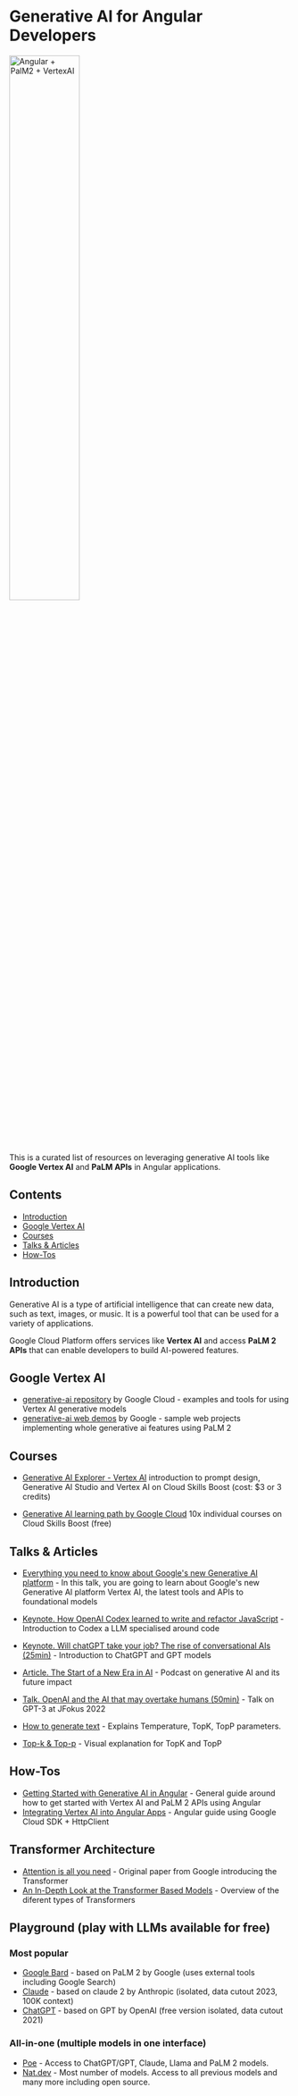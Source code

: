 # Generative AI for Angular Developers

<img src="https://i.imgur.com/ak41dgy.png" alt="Angular + PalM2 + VertexAI" width="50%">

This is a curated list of resources on leveraging generative AI tools like **Google Vertex AI** and **PaLM APIs** in Angular applications. 

## Contents

- [Introduction](#introduction)
- [Google Vertex AI](#google-vertex-ai)
- [Courses](#courses)
- [Talks & Articles](#talks--articles)
- [How-Tos](#how-tos)

## Introduction

Generative AI is a type of artificial intelligence that can create new data, such as text, images, or music. It is a powerful tool that can be used for a variety of applications.

Google Cloud Platform offers services like **Vertex AI** and access **PaLM 2 APIs** that can enable developers to build AI-powered features.

## Google Vertex AI

- [generative-ai repository](https://github.com/GoogleCloudPlatform/generative-ai/) by Google Cloud - examples and tools for using Vertex AI generative models
- [generative-ai web demos](https://github.com/google/generative-ai-docs/tree/main/demos/palm/web) by Google - sample web projects implementing whole generative ai features using PaLM 2

## Courses 

- [Generative AI Explorer - Vertex AI](https://www.cloudskillsboost.google/quests/299) introduction to prompt design, Generative AI Studio and Vertex AI on Cloud Skills Boost (cost: $3 or 3 credits)

- [Generative AI learning path by Google Cloud](https://www.cloudskillsboost.google/journeys/118) 10x individual courses on Cloud Skills Boost (free)

## Talks & Articles

- [Everything you need to know about Google's new Generative AI platform](https://www.youtube.com/watch?v=JtULDpWH-I0) - In this talk, you are going to learn about Google's new Generative AI platform Vertex AI, the latest tools and APIs to foundational models

- [Keynote. How OpenAI Codex learned to write and refactor JavaScript](https://www.youtube.com/watch?v=FwRtzlYINrA&t=1s) - Introduction to Codex a LLM specialised around code

- [Keynote. Will chatGPT take your job? The rise of conversational AIs (25min)](https://www.youtube.com/watch?v=qG9l6QPjbN4) - Introduction to ChatGPT and GPT models

- [Article. The Start of a New Era in AI](https://gerard-sans.medium.com/openai-the-start-of-a-new-era-in-ai-1eef98d0e2a3) - Podcast on generative AI and its future impact

- [Talk. OpenAI and the AI that may overtake humans (50min)](https://www.youtube.com/watch?v=Z6KqBb451fE) - Talk on GPT-3 at JFokus 2022

- [How to generate text](https://huggingface.co/blog/how-to-generate) - Explains Temperature, TopK, TopP parameters.
- [Top-k & Top-p](https://docs.cohere.com/docs/controlling-generation-with-top-k-top-p) - Visual explanation for TopK and TopP

## How-Tos

- [Getting Started with Generative AI in Angular](https://gerard-sans.medium.com/getting-started-with-generative-ai-in-angular-b72737a59982) - General guide around how to get started with Vertex AI and PaLM 2 APIs using Angular
- [Integrating Vertex AI into Angular Apps](https://docs.google.com/document/d/1wi7rvFp1yfYVDmnpEK8Q1njhIp8amcJKdGO4YrAAkMc/edit?usp=sharing) - Angular guide using Google Cloud SDK + HttpClient

## Transformer Architecture

- [Attention is all you need](https://arxiv.org/pdf/1706.03762.pdf) - Original paper from Google introducing the Transformer
- [An In-Depth Look at the Transformer Based Models](https://medium.com/@yulemoon/an-in-depth-look-at-the-transformer-based-models-22e5f5d17b6b) - Overview of the diferent types of Transformers

## Playground (play with LLMs available for free)

### Most popular
- [Google Bard](https://bard.google.com) - based on PaLM 2 by Google (uses external tools including Google Search)
- [Claude](https://claude.ai/) - based on claude 2 by Anthropic (isolated, data cutout 2023, 100K context)
- [ChatGPT](https://chat.openai.com) - based on GPT by OpenAI (free version isolated, data cutout 2021)

### All-in-one (multiple models in one interface)
- [Poe](https://poe.com/) - Access to ChatGPT/GPT, Claude, Llama and PaLM 2 models.
- [Nat.dev](https://nat.dev/) - Most number of models. Access to all previous models and many more including open source.
